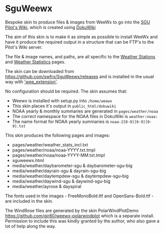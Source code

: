 # SguWeewx
Bespoke skin to produce files &amp; images from WeeWx to go into the [SGU Pilot's Wiki](https://pilots.scottishglidingcentre.co.uk/), which is created using [DokuWiki](https://www.dokuwiki.org/)

The aim of this skin is to make it as simple as possible to install WeeWx and have it produce the required output in a structure that can be FTP's to the Pilot's Wiki server.

The file & image names, and paths, are all specific to the [Weather Stations](https://pilots.scottishglidingcentre.co.uk/weather/weather_station) and [Weather Statistics](https://pilots.scottishglidingcentre.co.uk/weather/weather_stats) pages.

The skin can be downloaded from https://github.com/swfrx/SguWeewx/releases and is installed in the usual way with ['wee_extension'](https://weewx.com/docs/utilities.htm#wee_extension_utility).  

No configuration should be required.  The skin assumes that:  
  * Weewx is installed with setup.py into ``/home/weewx``
  * This skin places it's output in ``public_html/dokuwiki``
  * NOAA yearly & monthly summaries are generated in ``pages/weather/noaa``  
  * The correct namespace for the NOAA files in DokuWiki is ``weather:noaa:``  
  * The name format for NOAA yearly summaries is ``noaa-2[0-9][0-9][0-9].txt``
  
This skin produces the following pages and images:  
  * pages/weather/weather_stats_incl.txt  
  * pages/weather/noaa/noaa-YYYY.txt.tmpl  
  * pages/weather/noaa/noaa-YYYY-MM.txt.tmpl  
  * sguweewx.html  
  * media/weather/daybarometer-sgu & daybarometer-sgu-big 
  * media/weather/dayrain-sgu & dayrain-sgu-big
  * media/weather/daytempdew-sgu & daytempdew-sgu-big
  * media/weather/daywind-sgu & daywind-sgu-big  
  * media/weather/ayrose & dayspiral
 
The fonts used in the images - FreeMonoBold.ttf and OpenSans-Bold.ttf - are included in the skin. 

The WindRose files are generated by the skin PolarWindPlotDemo  https://github.com/gjr80/weewx-polarwindplot which is a separate install.  Permission to include this was kindly granted by the author, who also gave a lot of help along the way.
